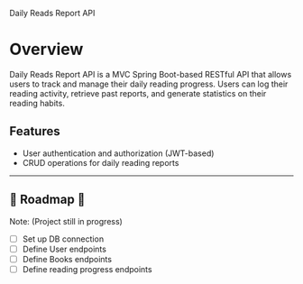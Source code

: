 Daily Reads Report API

# Overview

Daily Reads Report API is a MVC Spring Boot-based RESTful API that allows users to track and manage their daily reading progress. Users can log their reading activity, retrieve past reports, and generate statistics on their reading habits.

## Features

- User authentication and authorization (JWT-based)
- CRUD operations for daily reading reports

---

## :construction: Roadmap :construction:
Note: (Project still in progress)

- [ ] Set up DB connection
- [ ] Define User endpoints
- [ ] Define Books endpoints
- [ ] Define reading progress endpoints